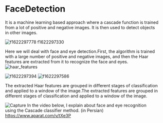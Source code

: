 # FaceDetection
It is a machine learning based approach where a cascade function is trained from a lot of positive and negative images. It is then used to detect objects in other images.

![![f1622297778](https://user-images.githubusercontent.com/98385786/180823177-50289c05-a9de-4531-a02c-b87a115c712c.jpg)
f1622297330](https://user-images.githubusercontent.com/98385786/180823165-4a066fcc-971a-4968-9101-ee90ae4e4e01.jpg)



Here we will deal with face and eye detection.First, the algorithm is trained with a large number of positive and negative images, and then the Haar features are extracted from it to recognize the face and eyes.
![haar_features](https://user-images.githubusercontent.com/98385786/180821247-4459575e-39f8-4af6-a073-2ed0628dfece.jpg)

![f1622297394](https://user-images.githubusercontent.com/98385786/180823010-9b3ef8ea-fb8d-4ef0-9241-8b26384fe6a7.jpg)
![f1622297586](https://user-images.githubusercontent.com/98385786/180823019-e7c0b879-2c13-4ad7-8df4-a173fd6e39e5.jpg)

The extracted Haar features are grouped in different stages of classification and applied to a window of the image.The extracted features are grouped in different stages of classification and applied to a window of the image.

![Capture](https://user-images.githubusercontent.com/98385786/180827135-c73f140a-93eb-4a14-babb-9b355bc2b962.PNG)
In the video below, I explain about face and eye recognition using the Cascade classifier method. (in Persian)
https://www.aparat.com/v/tXe3P

